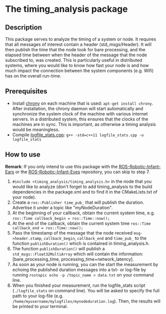 # The timing_analysis package

## Description
This package serves to analyze the timing of a system or node. It requires that all messages of interest contain a header (std_msgs/Header). It will then publish the time that the node took for bare processing, and the elapsed time between when the header of the message that the node subscribed to, was created. This is particularly useful in distributed systems, where you would like to know how fast your node is and how much impact the connection between the system components (e.g. Wifi) has on the overall run-time.

## Prerequisites
- Install [chrony](https://chrony.tuxfamily.org/index.html) on each machine that is used: `apt-get install chrony`. After installation, the chrony daemon will start automatically and synchronize the system clock of the machine with various internet servers. In a distributed system, this ensures that the clocks of the machines are in sync. This is important, as otherwise a timing analysis would be meaningless.
- Compile [logfile_stats.cpp](src/timing_analysis/logfile_stats.cpp): `g++ -std=c++11 logfile_stats.cpp -o logfile_stats`

## How to use

**Remark**: If you only intend to use this package with the [ROS-Robotic-Infant-Ears](https://github.com/pjckoch/ROS-Robotic-Infant-Ears.git) or the [ROS-Robotic-Infant-Eyes](https://github.com/pjckoch/ROS-Robotic-Infant-Eyes.git) repository, you can skip to step 7.

1. `#include <timing_analysis/timing_analysis.h>` in the node that you would like to analyze (don't forget to add timing_analysis to the build dependencies in the package.xml and to find it in the CMakeLists.txt of your node).
2. Create a `ros::Publisher time_pub_` that will publish the duration. Advertise it under a topic like "myNodeDuration".
3. At the beginning of your callback, obtain the current system time, e.g. `ros::Time callback_begin = ros::Time::now();`
4. At the end of the callback, obtain the current system time `ros::Time callback_end = ros::Time::now();`
5. Pass the timestamp of the message that the node received `msg->header.stamp`, `callback_begin`, `callback_end` and `time_pub_` to the function `publishDuration()` which is contained in timing_analysis.h.
6. The function `publishDuration()` will publish a `std_msgs::Float32MultiArray` which will contain the information:
[bare_processing_time, processing_time+network_latency].
7. As soon as your node is running, you can the start the measurement by echoing the published duration messages into a txt- or log-file by running `rostopic echo -p /topic_name > data.txt` on your command line.
8. When you finished your measurement, run the logfile_stats script (`./logfile_stats` on command line). You will be asked to specify the full path to your log-file (e.g. `/home/myusername/mylogfiles/mynodeduration.log`). Then, the results will be printed to your terminal.
